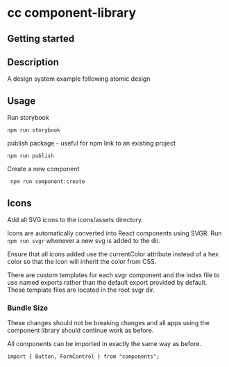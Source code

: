 # cc component-library

## Getting started

## Description

A design system example following atomic design

## Usage

Run storybook

`npm run storybook`

publish package - useful for npm link to an existing project

`npm run publish`

Create a new component

` npm run component:create`


## Icons

Add all SVG icons to the icons/assets directory.

Icons are automatically converted into React components using SVGR. Run `npm run svgr` whenever a new svg is added to the dir.

Ensure that all icons added use the currentColor attribute instead of a hex color so that the icon will inherit the color from CSS.

There are custom templates for each svgr component and the index file to use named exports rather than the default export provided by default. These template files are located in the root svgr dir.


### Bundle Size

These changes should not be breaking changes and all apps using the component library should continue work as before.

All components can be imported in exactly the same way as before.

`import { Button, FormControl } from "components";`


